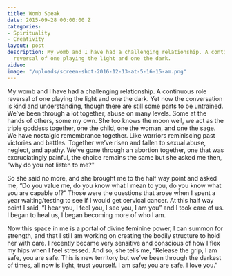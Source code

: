 ```yaml
---
title: Womb Speak
date: 2015-09-28 00:00:00 Z
categories:
- Spirituality
- Creativity
layout: post
description: My womb and I have had a challenging relationship. A continuous role
  reversal of one playing the light and one the dark.
video: 
image: "/uploads/screen-shot-2016-12-13-at-5-16-15-am.png"
---
```


My womb and I have had a challenging relationship. A continuous role reversal of one playing the light and one the dark. Yet now the conversation is kind and understanding, though there are still some parts to be untrained. We’ve been through a lot together, abuse on many levels. Some at the hands of others, some my own. She too knows the moon well, we act as the triple goddess together, one the child, one the woman, and one the sage. We have nostalgic remembrance together. Like warriors reminiscing past victories and battles. Together we’ve risen and fallen to sexual abuse, neglect, and apathy. We’ve gone through an abortion together, one that was excruciatingly painful, the choice remains the same but she asked me then, "why do you not listen to me?"

So she said no more, and she brought me to the half way point and asked me, “Do you value me, do you know what I mean to you, do you know what you are capable of?” Those were the questions that arose when I spent a year waiting/testing to see if I would get cervical cancer. At this half way point I said, “I hear you, I feel you, I see you, I am you” and I took care of us. I began to heal us, I began becoming more of who I am.

Now this space in me is a portal of divine feminine power, I can summon for strength, and that I still am working on creating the bodily structure to hold her with care. I recently became very sensitive and conscious of how I flex my hips when I feel stressed. And so, she tells me, “Release the grip, I am safe, you are safe. This is new territory but we’ve been through the darkest of times, all now is light, trust yourself. I am safe; you are safe. I love you.”